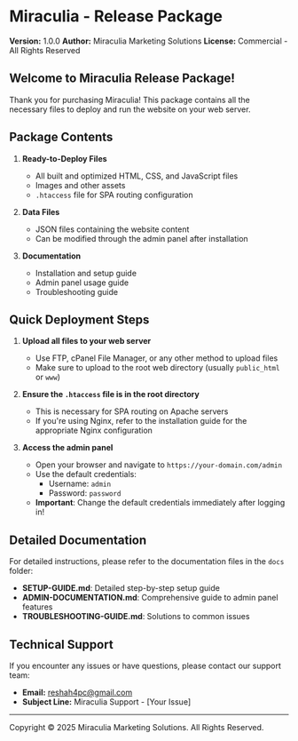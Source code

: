 # Miraculia - Release Package

**Version:** 1.0.0
**Author:** Miraculia Marketing Solutions
**License:** Commercial - All Rights Reserved

## Welcome to Miraculia Release Package!

Thank you for purchasing Miraculia! This package contains all the necessary files to deploy and run the website on your web server.

## Package Contents

1. **Ready-to-Deploy Files**
   - All built and optimized HTML, CSS, and JavaScript files
   - Images and other assets
   - `.htaccess` file for SPA routing configuration

2. **Data Files**
   - JSON files containing the website content
   - Can be modified through the admin panel after installation

3. **Documentation**
   - Installation and setup guide
   - Admin panel usage guide
   - Troubleshooting guide

## Quick Deployment Steps

1. **Upload all files to your web server**
   - Use FTP, cPanel File Manager, or any other method to upload files
   - Make sure to upload to the root web directory (usually `public_html` or `www`)

2. **Ensure the `.htaccess` file is in the root directory**
   - This is necessary for SPA routing on Apache servers
   - If you're using Nginx, refer to the installation guide for the appropriate Nginx configuration

3. **Access the admin panel**
   - Open your browser and navigate to `https://your-domain.com/admin`
   - Use the default credentials:
     - Username: `admin`
     - Password: `password`
   - **Important**: Change the default credentials immediately after logging in!

## Detailed Documentation

For detailed instructions, please refer to the documentation files in the `docs` folder:

- **SETUP-GUIDE.md**: Detailed step-by-step setup guide
- **ADMIN-DOCUMENTATION.md**: Comprehensive guide to admin panel features
- **TROUBLESHOOTING-GUIDE.md**: Solutions to common issues

## Technical Support

If you encounter any issues or have questions, please contact our support team:

- **Email:** reshah4pc@gmail.com
- **Subject Line:** Miraculia Support - [Your Issue]

---

Copyright © 2025 Miraculia Marketing Solutions. All Rights Reserved.

